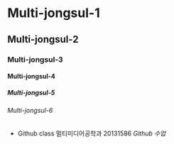 # Multi-jongsul-1
## Multi-jongsul-2
### Multi-jongsul-3
#### Multi-jongsul-4
##### Multi-jongsul-5
###### Multi-jongsul-6
+ Github class
멀티미디어공학과 20131586 *Github 수업*
